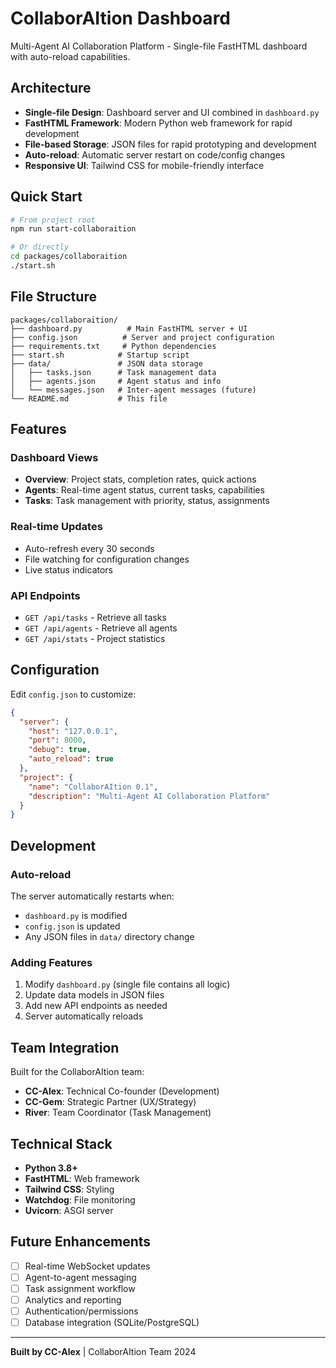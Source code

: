 # CollaborAItion Dashboard

Multi-Agent AI Collaboration Platform - Single-file FastHTML dashboard with auto-reload capabilities.

## Architecture

- **Single-file Design**: Dashboard server and UI combined in `dashboard.py`
- **FastHTML Framework**: Modern Python web framework for rapid development
- **File-based Storage**: JSON files for rapid prototyping and development
- **Auto-reload**: Automatic server restart on code/config changes
- **Responsive UI**: Tailwind CSS for mobile-friendly interface

## Quick Start

```bash
# From project root
npm run start-collaboraition

# Or directly
cd packages/collaboraition
./start.sh
```

## File Structure

```
packages/collaboraition/
├── dashboard.py          # Main FastHTML server + UI
├── config.json          # Server and project configuration
├── requirements.txt     # Python dependencies
├── start.sh            # Startup script
├── data/               # JSON data storage
│   ├── tasks.json      # Task management data
│   ├── agents.json     # Agent status and info
│   └── messages.json   # Inter-agent messages (future)
└── README.md           # This file
```

## Features

### Dashboard Views
- **Overview**: Project stats, completion rates, quick actions
- **Agents**: Real-time agent status, current tasks, capabilities
- **Tasks**: Task management with priority, status, assignments

### Real-time Updates
- Auto-refresh every 30 seconds
- File watching for configuration changes
- Live status indicators

### API Endpoints
- `GET /api/tasks` - Retrieve all tasks
- `GET /api/agents` - Retrieve all agents  
- `GET /api/stats` - Project statistics

## Configuration

Edit `config.json` to customize:

```json
{
  "server": {
    "host": "127.0.0.1",
    "port": 8000,
    "debug": true,
    "auto_reload": true
  },
  "project": {
    "name": "CollaborAItion 0.1",
    "description": "Multi-Agent AI Collaboration Platform"
  }
}
```

## Development

### Auto-reload
The server automatically restarts when:
- `dashboard.py` is modified
- `config.json` is updated
- Any JSON files in `data/` directory change

### Adding Features
1. Modify `dashboard.py` (single file contains all logic)
2. Update data models in JSON files
3. Add new API endpoints as needed
4. Server automatically reloads

## Team Integration

Built for the CollaborAItion team:
- **CC-Alex**: Technical Co-founder (Development)
- **CC-Gem**: Strategic Partner (UX/Strategy)  
- **River**: Team Coordinator (Task Management)

## Technical Stack

- **Python 3.8+**
- **FastHTML**: Web framework
- **Tailwind CSS**: Styling
- **Watchdog**: File monitoring
- **Uvicorn**: ASGI server

## Future Enhancements

- [ ] Real-time WebSocket updates
- [ ] Agent-to-agent messaging
- [ ] Task assignment workflow
- [ ] Analytics and reporting
- [ ] Authentication/permissions
- [ ] Database integration (SQLite/PostgreSQL)

---

**Built by CC-Alex** | CollaborAItion Team 2024